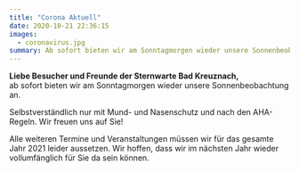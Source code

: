```yaml
---
title: "Corona Aktuell"
date: 2020-10-21 22:36:15
images:
  - coronavirus.jpg
summary: Ab sofort bieten wir am Sonntagmorgen wieder unsere Sonnenbeobachtung an.
---
```


**Liebe Besucher und Freunde der Sternwarte Bad Kreuznach,**  
ab sofort bieten wir am Sonntagmorgen wieder unsere Sonnenbeobachtung an.

Selbstverständlich nur mit Mund- und Nasenschutz und nach den AHA-Regeln. Wir freuen uns auf Sie!

Alle weiteren Termine und Veranstaltungen müssen wir für das gesamte Jahr 2021 leider aussetzen. Wir hoffen, dass wir im nächsten Jahr wieder vollumfänglich für Sie da sein können.
